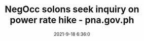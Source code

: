 ---
"title": "NegOcc solons seek inquiry on power rate hike - pna.gov.ph"
"date": "2021-9-18 6:36:0"
"feed_name": "GOOGLENEWSDRILLING"
"feed_website": "https://news.google.com/search?q=drilling%2Bincident&hl=en-US&gl=US&ceid=US:en"
"feed_rss": "https://news.google.com/rss/search?q=drilling%2Bincident&hl=en-US&gl=US&ceid=US:en"
"link": "https://www.pna.gov.ph/articles/1153925"
"file": "_posts/2021-1-1-01d55add60c96c51407bcda9bf3da178f2d432f5.md"
"accident": "0"
"drilling": "0"
"dead": "0"
"injured": "0"
---
